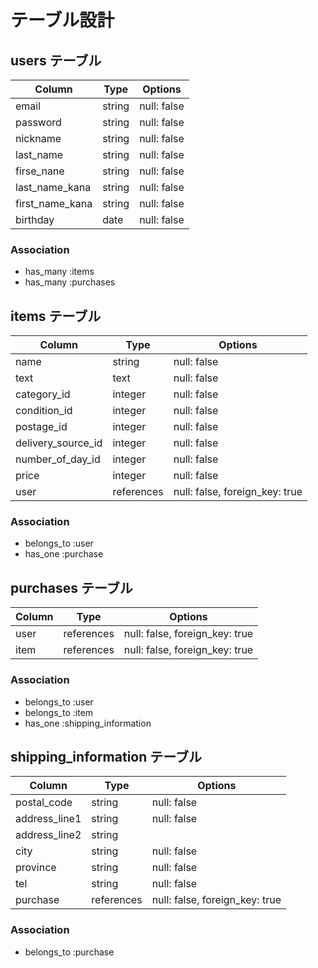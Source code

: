 # テーブル設計

## users テーブル

| Column          | Type    | Options     |
| --------------- | ------- | ----------- |
| email           | string  | null: false |
| password        | string  | null: false |
| nickname        | string  | null: false |
| last_name       | string  | null: false |
| firse_nane      | string  | null: false |
| last_name_kana  | string  | null: false |
| first_name_kana | string  | null: false |
| birthday        | date    | null: false |

### Association

- has_many :items
- has_many :purchases

## items テーブル

| Column             | Type       | Options                        |
| ------------------ | ---------- | ------------------------------ |
| name               | string     | null: false                    |
| text               | text       | null: false                    |
| category_id        | integer    | null: false                    |
| condition_id       | integer    | null: false                    |
| postage_id         | integer    | null: false                    |
| delivery_source_id | integer    | null: false                    |
| number_of_day_id   | integer    | null: false                    |
| price              | integer    | null: false                    |
| user               | references | null: false, foreign_key: true |

### Association

- belongs_to :user
- has_one :purchase

## purchases テーブル

| Column        | Type       | Options                        |
| ------------- | ---------- | ------------------------------ |
| user          | references | null: false, foreign_key: true |
| item          | references | null: false, foreign_key: true |

### Association

- belongs_to :user
- belongs_to :item
- has_one :shipping_information

## shipping_information テーブル

| Column        | Type       | Options                        |
| ------------- | ---------- | ------------------------------ |
| postal_code   | string     | null: false                    |
| address_line1 | string     | null: false                    |
| address_line2 | string     |                                |
| city          | string     | null: false                    |
| province      | string     | null: false                    |
| tel           | string     | null: false                    |
| purchase      | references | null: false, foreign_key: true |

### Association

- belongs_to :purchase